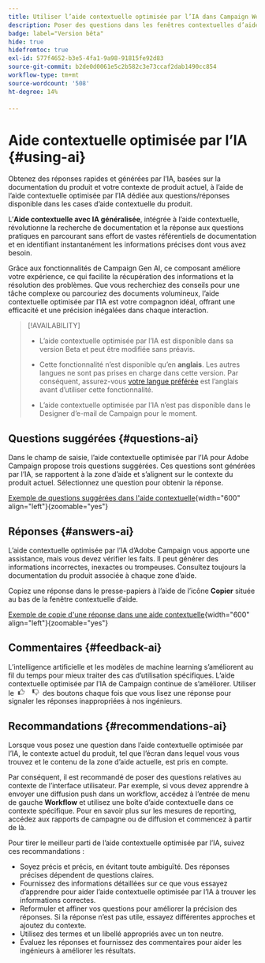 ```yaml
---
title: Utiliser l’aide contextuelle optimisée par l’IA dans Campaign Web
description: Poser des questions dans les fenêtres contextuelles d’aide de Campaign Web
badge: label="Version bêta"
hide: true
hidefromtoc: true
exl-id: 577f4652-b3e5-4fa1-9a98-91815fe92d83
source-git-commit: b2de0d0061e5c2b582c3e73ccaf2dab1490cc854
workflow-type: tm+mt
source-wordcount: '508'
ht-degree: 14%

---
```


# Aide contextuelle optimisée par l’IA {#using-ai}

Obtenez des réponses rapides et générées par l’IA, basées sur la documentation du produit et votre contexte de produit actuel, à l’aide de l’aide contextuelle optimisée par l’IA dédiée aux questions/réponses disponible dans les cases d’aide contextuelle du produit.

L’**Aide contextuelle avec IA généralisée**, intégrée à l’aide contextuelle, révolutionne la recherche de documentation et la réponse aux questions pratiques en parcourant sans effort de vastes référentiels de documentation et en identifiant instantanément les informations précises dont vous avez besoin.

Grâce aux fonctionnalités de Campaign Gen AI, ce composant améliore votre expérience, ce qui facilite la récupération des informations et la résolution des problèmes. Que vous recherchiez des conseils pour une tâche complexe ou parcouriez des documents volumineux, l’aide contextuelle optimisée par l’IA est votre compagnon idéal, offrant une efficacité et une précision inégalées dans chaque interaction.

<!--
[Animation showing AI-powered contextual help in action](assets/do-not-localize/CH+AI-BETA.gif)-->

>[!AVAILABILITY]
>
>* L’aide contextuelle optimisée par l’IA est disponible dans sa version Beta et peut être modifiée sans préavis.
>
>* Cette fonctionnalité n’est disponible qu’en **anglais**. Les autres langues ne sont pas prises en charge dans cette version. Par conséquent, assurez-vous [votre langue préférée](connect-to-campaign.md#language-pref) est l’anglais avant d’utiliser cette fonctionnalité.
>
>* L’aide contextuelle optimisée par l’IA n’est pas disponible dans le Designer d’e-mail de Campaign pour le moment.

<!--
## Consent {#consent-ai}

Campaign knowledge assistant embedded in the contextual help boxes uses AI. Your use of this capability constitutes consent that the information you provide in your session will be collected, used, disclosed, and retained by Adobe in accordance with the terms of Adobe's Customer Feedback Program. Please do not provide any personal information about yourself or other parties (including your name or contact information) in the knowledge assistant.

## Privacy {#privacy-ai}

Your data is encrypted and private following our standard data protection practices. Learn more about [Adobe Privacy Policies](https://www.adobe.com/privacy/policy.html){target="_blank"}.

The knowledge assistant AI capability does not use your data to train our models. We do not allow any partners or third parties to use your data for training their models or any other purpose.

For information specific to Adobe AI policies in Experience Cloud apps and solutions, refer to [this page](https://business.adobe.com/products/sensei/adobe-sensei.html){target="_blank"}.
-->

## Questions suggérées {#questions-ai}

Dans le champ de saisie, l’aide contextuelle optimisée par l’IA pour Adobe Campaign propose trois questions suggérées. Ces questions sont générées par l’IA, se rapportent à la zone d’aide et s’alignent sur le contexte du produit actuel. Sélectionnez une question pour obtenir la réponse.

[Exemple de questions suggérées dans l&#39;aide contextuelle](assets/do-not-localize/suggested-questions.png){width="600" align="left"}{zoomable="yes"}

## Réponses {#answers-ai}

L’aide contextuelle optimisée par l’IA d’Adobe Campaign vous apporte une assistance, mais vous devez vérifier les faits. Il peut générer des informations incorrectes, inexactes ou trompeuses. Consultez toujours la documentation du produit associée à chaque zone d’aide.

Copiez une réponse dans le presse-papiers à l’aide de l’icône **Copier** située au bas de la fenêtre contextuelle d’aide.

[Exemple de copie d&#39;une réponse dans une aide contextuelle](assets/do-not-localize/copy-answer.png){width="600" align="left"}{zoomable="yes"}

## Commentaires {#feedback-ai}

L’intelligence artificielle et les modèles de machine learning s’améliorent au fil du temps pour mieux traiter des cas d’utilisation spécifiques. L’aide contextuelle optimisée par l’IA de Campaign continue de s’améliorer. Utiliser le <img src="assets/do-not-localize/thumb.png" width="10%"/> des boutons chaque fois que vous lisez une réponse pour signaler les réponses inappropriées à nos ingénieurs.

## Recommandations {#recommendations-ai}

Lorsque vous posez une question dans l’aide contextuelle optimisée par l’IA, le contexte actuel du produit, tel que l’écran dans lequel vous vous trouvez et le contenu de la zone d’aide actuelle, est pris en compte.

Par conséquent, il est recommandé de poser des questions relatives au contexte de l’interface utilisateur. Par exemple, si vous devez apprendre à envoyer une diffusion push dans un workflow, accédez à l’entrée de menu de gauche **Workflow** et utilisez une boîte d’aide contextuelle dans ce contexte spécifique. Pour en savoir plus sur les mesures de reporting, accédez aux rapports de campagne ou de diffusion et commencez à partir de là.

Pour tirer le meilleur parti de l’aide contextuelle optimisée par l’IA, suivez ces recommandations :

* Soyez précis et précis, en évitant toute ambiguïté. Des réponses précises dépendent de questions claires.
* Fournissez des informations détaillées sur ce que vous essayez d’apprendre pour aider l’aide contextuelle optimisée par l’IA à trouver les informations correctes.
* Reformuler et affiner vos questions pour améliorer la précision des réponses. Si la réponse n’est pas utile, essayez différentes approches et ajoutez du contexte.
* Utilisez des termes et un libellé appropriés avec un ton neutre.
* Évaluez les réponses et fournissez des commentaires pour aider les ingénieurs à améliorer les résultats.